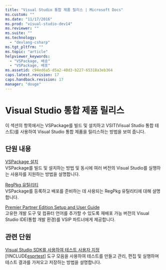 ```yaml
---
title: "Visual Studio 통합 제품 릴리스 | Microsoft Docs"
ms.custom: ""
ms.date: "11/17/2016"
ms.prod: "visual-studio-dev14"
ms.reviewer: ""
ms.suite: ""
ms.technology: 
  - "devlang-csharp"
ms.tgt_pltfrm: ""
ms.topic: "article"
helpviewer_keywords: 
  - "VSPackage, 배송"
  - "VSPackage, 배포"
ms.assetid: c94ed6a5-d5a2-40d3-b227-65318a3eb364
caps.latest.revision: 17
caps.handback.revision: 17
manager: "douge"
---
```

# Visual Studio 통합 제품 릴리스
이 섹션의 항목에서는 VSPackage를 빌드 및 설치하고 VSIT\(Visual Studio 통합 테스트\)를 사용하여 Visual Studio 통합 제품을 릴리스하는 방법을 보여 줍니다.  
  
## 단원 내용  
 [VSPackage 설치](../misc/installing-vspackages.md)  
 VSPackage를 빌드 및 설치하는 방법 및 동시에 여러 버전의 Visual Studio를 실행하는 사용자를 지원하는 방법을 설명합니다.  
  
 [RegPkg 유틸리티](../extensibility/internals/regpkg-utility.md)  
 VSPackage를 등록하고 배포를 준비하는 데 사용되는 RegPkg 유틸리티에 대해 설명합니다.  
  
 [Premier Partner Edition Setup and User Guide](http://msdn.microsoft.com/ko-kr/8ee4dad7-95d3-4f2d-a8d4-3ba9a80ecae2)  
 고유한 개발 도구 및 컴퓨터 언어를 추가할 수 있도록 재배포 가능 버전의 Visual Studio IDE\(통합 개발 환경\)를 VSIP 파트너에게 제공합니다.  
  
## 관련 단원  
 [Visual Studio SDK를 사용하여 테스트 사용자 지정](http://msdn.microsoft.com/ko-kr/9cf7a840-dd66-4b00-90f7-e00e40370a69)  
 [!INCLUDE[esprtest](../misc/includes/esprtest_md.md)] 도구 모음을 사용하여 테스트를 만들고 관리, 편집 및 실행하며 테스트 결과를 가져오고 저장하는 방법을 설명합니다.